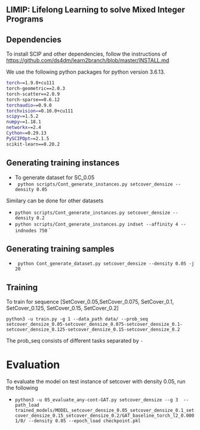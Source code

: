 ## LIMIP: Lifelong Learning to solve Mixed Integer Programs

## Dependencies
To install SCIP and other dependencies, follow the instructions of https://github.com/ds4dm/learn2branch/blob/master/INSTALL.md

 We use the following python packages for python version 3.6.13.
```sh
torch==1.9.0+cu111
torch-geometric==2.0.3
torch-scatter==2.0.9
torch-sparse==0.6.12
torchaudio==0.9.0
torchvision==0.10.0+cu111
scipy==1.5.2
numpy==1.18.1
networkx==2.4
Cython==0.29.13
PySCIPOpt==2.1.5
scikit-learn==0.20.2
```

## Generating training instances
* To generate dataset for SC_0.05
* ` python scripts/Cont_generate_instances.py setcover_densize --density 0.05`

 Similary can be done for other datasets
* `python scripts/Cont_generate_instances.py setcover_densize --density 0.2`
* `python scripts/Cont_generate_instances.py indset --affinity 4 --indnodes 750` 
`

## Generating training samples
* ` python Cont_generate_dataset.py setcover_densize --density 0.05 -j 20`


## Training
To train for sequence [SetCover_0.05,SetCover_0.075, SetCover_0.1,   SetCover_0.125, SetCover_0.15, SetCover_0.2]


` python3 -u train.py -g 1 --data_path data/ --prob_seq setcover_densize_0.05-setcover_densize_0.075-setcover_densize_0.1-setcover_densize_0.125-setcover_densize_0.15-setcover_densize_0.2 `


The prob_seq consists of different tasks separated by `-`

# Evaluation

To evaluate the model on test instance of setcover with density 0.05, run the following

* ` python3 -u 05_evaluate_any-cont-GAT.py setcover_densize --g 3  --path_load trained_models/MODEL_setcover_densize_0.05_setcover_densize_0.1_setcover_densize_0.15_setcover_densize_0.2/GAT_baseline_torch_l2_0.0001/0/ --density 0.05 --epoch_load checkpoint.pkl `


